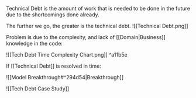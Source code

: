 Technical Debt is the amount of work that is needed to be done in the future due to the shortcomings done already.

The further we go, the greater is the technical debt.
![[Technical Debt.png]]

Problem is due to the complexity, and lack of [[Domain|Business]] knowledge in the code:

![[Tech Debt Time Complexity Chart.png]] ^a11b5e

If [[Technical Debt]] is resolved in time:

![[Model Breakthrough#^294d54|Breakthrough]]

![[Tech Debt Case Study]]

